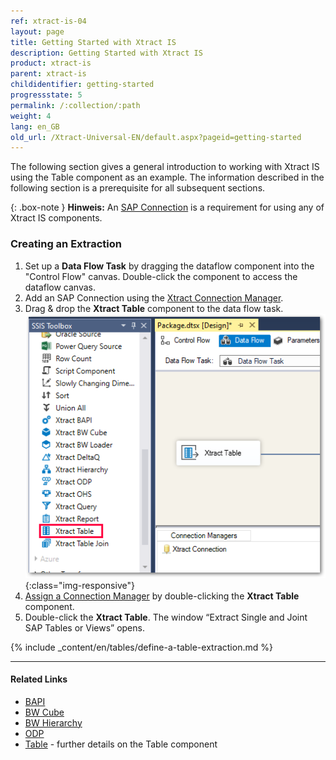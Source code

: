 ```yaml
---
ref: xtract-is-04
layout: page
title: Getting Started with Xtract IS
description: Getting Started with Xtract IS
product: xtract-is
parent: xtract-is
childidentifier: getting-started
progressstate: 5
permalink: /:collection/:path
weight: 4
lang: en_GB
old_url: /Xtract-Universal-EN/default.aspx?pageid=getting-started
---
```

The following section gives a general introduction to working with Xtract IS using the Table component as an example. 
The information described in the following section is a prerequisite for all subsequent sections.

{: .box-note }
**Hinweis:** An [SAP Connection](./sap-connection) is a requirement for using any of Xtract IS components.

### Creating an Extraction

1. Set up a **Data Flow Task** by dragging the dataflow component into the "Control Flow" canvas. Double-click the component to access the dataflow canvas.
2. Add an SAP Connection using the [Xtract Connection Manager](./sap-connection/the-connection-manager).
3. Drag & drop the **Xtract Table** component to the data flow task. 
![xis_table_overview](/img/content/xis/xis_table_overview.png){:class="img-responsive"}
4. [Assign a Connection Manager](./sap-connection/the-connection-manager#assigning-a-connection-manager-to-a-component) by double-clicking the **Xtract Table** component. 
5. Double-click the **Xtract Table**. The window “Extract Single and Joint SAP Tables or Views” opens.


{% include _content/en/tables/define-a-table-extraction.md  %}

*****
#### Related Links
- [BAPI](./bapi)
- [BW Cube](./bw-cube)
- [BW Hierarchy](./hierarchy)
- [ODP](./odp)
- [Table](./table) - further details on the Table component


